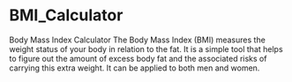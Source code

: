 # BMI_Calculator
Body Mass Index Calculator
The Body Mass Index (BMI) measures the weight status of your body in relation to the fat. It is a simple tool that helps to figure out the amount of excess body fat and the associated risks of carrying this extra weight. It can be applied to both men and women. 
